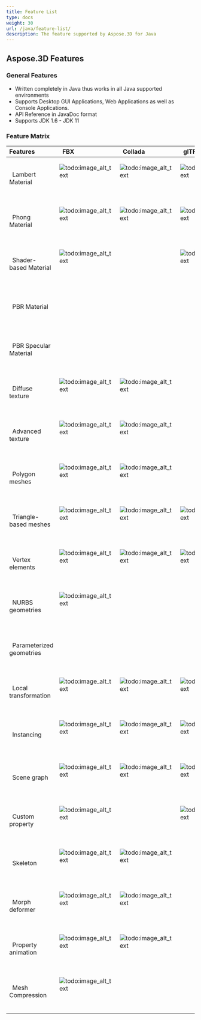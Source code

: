 ```yaml
---
title: Feature List
type: docs
weight: 30
url: /java/feature-list/
description: The feature supported by Aspose.3D for Java
---
```


## **Aspose.3D Features**
### **General Features**
- Written completely in Java thus works in all Java supported environments
- Supports Desktop GUI Applications, Web Applications as well as Console Applications.
- API Reference in JavaDoc format
- Supports JDK 1.6 - JDK 11
### **Feature Matrix**

|**Features** |` `FBX |` `Collada |` `glTF |` `glTF 2.0 |` `U3D |` `PDF |` `STL |` `OBJ |` `PLY |` `3DS |` `ASE |` `X |` `3MF |` `RVM |` `Draco |
| :- | :- | :- | :- | :- | :- | :- | :- | :- | :- | :- | :- | :- | :- | :- | :- |
|` `Lambert Material |<p>![todo:image_alt_text](https://wiki.nanjing.dynabic.com/resources/icons/silk/accept.png)</p><p> </p>|<p>![todo:image_alt_text](https://wiki.nanjing.dynabic.com/resources/icons/silk/accept.png)</p><p> </p>|<p>![todo:image_alt_text](https://wiki.nanjing.dynabic.com/resources/icons/silk/accept.png)</p><p> </p>| |<p>![todo:image_alt_text](https://wiki.nanjing.dynabic.com/resources/icons/silk/accept.png)</p><p> </p>|<p>![todo:image_alt_text](https://wiki.nanjing.dynabic.com/resources/icons/silk/accept.png)</p><p> </p>| |<p>![todo:image_alt_text](https://wiki.nanjing.dynabic.com/resources/icons/silk/accept.png)</p><p> </p>| |<p>![todo:image_alt_text](https://wiki.nanjing.dynabic.com/resources/icons/silk/accept.png)</p><p> </p>|<p>![todo:image_alt_text](https://wiki.nanjing.dynabic.com/resources/icons/silk/accept.png)</p><p> </p>|<p>![todo:image_alt_text](https://wiki.nanjing.dynabic.com/resources/icons/silk/accept.png)</p><p> </p>| | | |
|` `Phong Material |<p>![todo:image_alt_text](https://wiki.nanjing.dynabic.com/resources/icons/silk/accept.png)</p><p> </p>|<p>![todo:image_alt_text](https://wiki.nanjing.dynabic.com/resources/icons/silk/accept.png)</p><p> </p>|<p>![todo:image_alt_text](https://wiki.nanjing.dynabic.com/resources/icons/silk/accept.png)</p><p> </p>| |<p>![todo:image_alt_text](https://wiki.nanjing.dynabic.com/resources/icons/silk/accept.png)</p><p> </p>|<p>![todo:image_alt_text](https://wiki.nanjing.dynabic.com/resources/icons/silk/accept.png)</p><p> </p>| |<p>![todo:image_alt_text](https://wiki.nanjing.dynabic.com/resources/icons/silk/accept.png)</p><p> </p>| | |<p>![todo:image_alt_text](https://wiki.nanjing.dynabic.com/resources/icons/silk/accept.png)</p><p> </p>|<p>![todo:image_alt_text](https://wiki.nanjing.dynabic.com/resources/icons/silk/accept.png)</p><p> </p>| | | |
|` `Shader-based Material |<p>![todo:image_alt_text](https://wiki.nanjing.dynabic.com/resources/icons/silk/accept.png)</p><p> </p>| |<p>![todo:image_alt_text](https://wiki.nanjing.dynabic.com/resources/icons/silk/accept.png)</p><p> </p>| | | | | | | | | | | | |
|` `PBR Material | | | |<p>![todo:image_alt_text](https://wiki.nanjing.dynabic.com/resources/icons/silk/accept.png)</p><p> </p>| | | | | | | | | | | |
|` `PBR Specular Material | | | |<p>![todo:image_alt_text](https://wiki.nanjing.dynabic.com/resources/icons/silk/accept.png)</p><p> </p>| | | | | | | | | | | |
|` `Diffuse texture |<p>![todo:image_alt_text](https://wiki.nanjing.dynabic.com/resources/icons/silk/accept.png)</p><p> </p>|<p>![todo:image_alt_text](https://wiki.nanjing.dynabic.com/resources/icons/silk/accept.png)</p><p> </p>| |<p>![todo:image_alt_text](https://wiki.nanjing.dynabic.com/resources/icons/silk/accept.png)</p><p> </p>|<p>![todo:image_alt_text](https://wiki.nanjing.dynabic.com/resources/icons/silk/accept.png)</p><p> </p>|<p>![todo:image_alt_text](https://wiki.nanjing.dynabic.com/resources/icons/silk/accept.png)</p><p> </p>| |<p>![todo:image_alt_text](https://wiki.nanjing.dynabic.com/resources/icons/silk/accept.png)</p><p> </p>| |<p>![todo:image_alt_text](https://wiki.nanjing.dynabic.com/resources/icons/silk/accept.png)</p><p> </p>|<p>![todo:image_alt_text](https://wiki.nanjing.dynabic.com/resources/icons/silk/accept.png)</p><p> </p>|<p>![todo:image_alt_text](https://wiki.nanjing.dynabic.com/resources/icons/silk/accept.png)</p><p> </p>|<p>![todo:image_alt_text](https://wiki.nanjing.dynabic.com/resources/icons/silk/accept.png)</p><p> </p>| | |
|` `Advanced texture |<p>![todo:image_alt_text](https://wiki.nanjing.dynabic.com/resources/icons/silk/accept.png)</p><p> </p>|<p>![todo:image_alt_text](https://wiki.nanjing.dynabic.com/resources/icons/silk/accept.png)</p><p> </p>| |<p>![todo:image_alt_text](https://wiki.nanjing.dynabic.com/resources/icons/silk/accept.png)</p><p> </p>|<p>![todo:image_alt_text](https://wiki.nanjing.dynabic.com/resources/icons/silk/accept.png)</p><p> </p>|<p>![todo:image_alt_text](https://wiki.nanjing.dynabic.com/resources/icons/silk/accept.png)</p><p> </p>| |<p>![todo:image_alt_text](https://wiki.nanjing.dynabic.com/resources/icons/silk/accept.png)</p><p> </p>| | | | | | | |
|` `Polygon meshes |<p>![todo:image_alt_text](https://wiki.nanjing.dynabic.com/resources/icons/silk/accept.png)</p><p> </p>|<p>![todo:image_alt_text](https://wiki.nanjing.dynabic.com/resources/icons/silk/accept.png)</p><p> </p>| | | | | |<p>![todo:image_alt_text](https://wiki.nanjing.dynabic.com/resources/icons/silk/accept.png)</p><p> </p>| | | | | |<p>![todo:image_alt_text](https://wiki.nanjing.dynabic.com/resources/icons/silk/accept.png)</p><p> </p>| |
|` `Triangle-based meshes |<p>![todo:image_alt_text](https://wiki.nanjing.dynabic.com/resources/icons/silk/accept.png)</p><p> </p>|<p>![todo:image_alt_text](https://wiki.nanjing.dynabic.com/resources/icons/silk/accept.png)</p><p> </p>|<p>![todo:image_alt_text](https://wiki.nanjing.dynabic.com/resources/icons/silk/accept.png)</p><p> </p>|<p>![todo:image_alt_text](https://wiki.nanjing.dynabic.com/resources/icons/silk/accept.png)</p><p> </p>|<p>![todo:image_alt_text](https://wiki.nanjing.dynabic.com/resources/icons/silk/accept.png)</p><p> </p>|<p>![todo:image_alt_text](https://wiki.nanjing.dynabic.com/resources/icons/silk/accept.png)</p><p> </p>|<p>![todo:image_alt_text](https://wiki.nanjing.dynabic.com/resources/icons/silk/accept.png)</p><p> </p>|<p>![todo:image_alt_text](https://wiki.nanjing.dynabic.com/resources/icons/silk/accept.png)</p><p> </p>|<p>![todo:image_alt_text](https://wiki.nanjing.dynabic.com/resources/icons/silk/accept.png)</p><p> </p>|<p>![todo:image_alt_text](https://wiki.nanjing.dynabic.com/resources/icons/silk/accept.png)</p><p> </p>|<p>![todo:image_alt_text](https://wiki.nanjing.dynabic.com/resources/icons/silk/accept.png)</p><p> </p>|<p>![todo:image_alt_text](https://wiki.nanjing.dynabic.com/resources/icons/silk/accept.png)</p><p> </p>|<p>![todo:image_alt_text](https://wiki.nanjing.dynabic.com/resources/icons/silk/accept.png)</p><p> </p>|<p>![todo:image_alt_text](https://wiki.nanjing.dynabic.com/resources/icons/silk/accept.png)</p><p> </p>|<p>![todo:image_alt_text](https://wiki.nanjing.dynabic.com/resources/icons/silk/accept.png)</p><p> </p>|
|` `Vertex elements |<p>![todo:image_alt_text](https://wiki.nanjing.dynabic.com/resources/icons/silk/accept.png)</p><p> </p>|<p>![todo:image_alt_text](https://wiki.nanjing.dynabic.com/resources/icons/silk/accept.png)</p><p> </p>|<p>![todo:image_alt_text](https://wiki.nanjing.dynabic.com/resources/icons/silk/accept.png)</p><p> </p>|<p>![todo:image_alt_text](https://wiki.nanjing.dynabic.com/resources/icons/silk/accept.png)</p><p> </p>|<p>![todo:image_alt_text](https://wiki.nanjing.dynabic.com/resources/icons/silk/accept.png)</p><p> </p>|<p>![todo:image_alt_text](https://wiki.nanjing.dynabic.com/resources/icons/silk/accept.png)</p><p> </p>| |<p>![todo:image_alt_text](https://wiki.nanjing.dynabic.com/resources/icons/silk/accept.png)</p><p> </p>|<p>![todo:image_alt_text](https://wiki.nanjing.dynabic.com/resources/icons/silk/accept.png)</p><p> </p>|<p>![todo:image_alt_text](https://wiki.nanjing.dynabic.com/resources/icons/silk/accept.png)</p><p> </p>|<p>![todo:image_alt_text](https://wiki.nanjing.dynabic.com/resources/icons/silk/accept.png)</p><p> </p>|<p>![todo:image_alt_text](https://wiki.nanjing.dynabic.com/resources/icons/silk/accept.png)</p><p> </p>| | |<p>![todo:image_alt_text](https://wiki.nanjing.dynabic.com/resources/icons/silk/accept.png)</p><p> </p>|
|` `NURBS geometries |<p>![todo:image_alt_text](https://wiki.nanjing.dynabic.com/resources/icons/silk/accept.png)</p><p> </p>| | | | | | | | | | | | | | |
|` `Parameterized geometries | | | | | | | | | | | | | |<p>![todo:image_alt_text](https://wiki.nanjing.dynabic.com/resources/icons/silk/accept.png)</p><p> </p>| |
|` `Local transformation |<p>![todo:image_alt_text](https://wiki.nanjing.dynabic.com/resources/icons/silk/accept.png)</p><p> </p>|<p>![todo:image_alt_text](https://wiki.nanjing.dynabic.com/resources/icons/silk/accept.png)</p><p> </p>|<p>![todo:image_alt_text](https://wiki.nanjing.dynabic.com/resources/icons/silk/accept.png)</p><p> </p>|<p>![todo:image_alt_text](https://wiki.nanjing.dynabic.com/resources/icons/silk/accept.png)</p><p> </p>|<p>![todo:image_alt_text](https://wiki.nanjing.dynabic.com/resources/icons/silk/accept.png)</p><p> </p>|<p>![todo:image_alt_text](https://wiki.nanjing.dynabic.com/resources/icons/silk/accept.png)</p><p> </p>| | | |<p>![todo:image_alt_text](https://wiki.nanjing.dynabic.com/resources/icons/silk/accept.png)</p><p> </p>|<p>![todo:image_alt_text](https://wiki.nanjing.dynabic.com/resources/icons/silk/accept.png)</p><p> </p>|<p>![todo:image_alt_text](https://wiki.nanjing.dynabic.com/resources/icons/silk/accept.png)</p><p> </p>| |<p>![todo:image_alt_text](https://wiki.nanjing.dynabic.com/resources/icons/silk/accept.png)</p><p> </p>| |
|` `Instancing |<p>![todo:image_alt_text](https://wiki.nanjing.dynabic.com/resources/icons/silk/accept.png)</p><p> </p>|<p>![todo:image_alt_text](https://wiki.nanjing.dynabic.com/resources/icons/silk/accept.png)</p><p> </p>|<p>![todo:image_alt_text](https://wiki.nanjing.dynabic.com/resources/icons/silk/accept.png)</p><p> </p>|<p>![todo:image_alt_text](https://wiki.nanjing.dynabic.com/resources/icons/silk/accept.png)</p><p> </p>|<p>![todo:image_alt_text](https://wiki.nanjing.dynabic.com/resources/icons/silk/accept.png)</p><p> </p>|<p>![todo:image_alt_text](https://wiki.nanjing.dynabic.com/resources/icons/silk/accept.png)</p><p> </p>| | | | | | | | | |
|` `Scene graph |<p>![todo:image_alt_text](https://wiki.nanjing.dynabic.com/resources/icons/silk/accept.png)</p><p> </p>|<p>![todo:image_alt_text](https://wiki.nanjing.dynabic.com/resources/icons/silk/accept.png)</p><p> </p>|<p>![todo:image_alt_text](https://wiki.nanjing.dynabic.com/resources/icons/silk/accept.png)</p><p> </p>|<p>![todo:image_alt_text](https://wiki.nanjing.dynabic.com/resources/icons/silk/accept.png)</p><p> </p>|<p>![todo:image_alt_text](https://wiki.nanjing.dynabic.com/resources/icons/silk/accept.png)</p><p> </p>|<p>![todo:image_alt_text](https://wiki.nanjing.dynabic.com/resources/icons/silk/accept.png)</p><p> </p>| | | |<p>![todo:image_alt_text](https://wiki.nanjing.dynabic.com/resources/icons/silk/accept.png)</p><p> </p>| |<p>![todo:image_alt_text](https://wiki.nanjing.dynabic.com/resources/icons/silk/accept.png)</p><p> </p>| |<p>![todo:image_alt_text](https://wiki.nanjing.dynabic.com/resources/icons/silk/accept.png)</p><p> </p>| |
|` `Custom property |<p>![todo:image_alt_text](https://wiki.nanjing.dynabic.com/resources/icons/silk/accept.png)</p><p> </p>| |<p>![todo:image_alt_text](https://wiki.nanjing.dynabic.com/resources/icons/silk/accept.png)</p><p> </p>|<p>![todo:image_alt_text](https://wiki.nanjing.dynabic.com/resources/icons/silk/accept.png)</p><p> </p>| | | | | | | | | | | |
|` `Skeleton |<p>![todo:image_alt_text](https://wiki.nanjing.dynabic.com/resources/icons/silk/accept.png)</p><p> </p>|<p>![todo:image_alt_text](https://wiki.nanjing.dynabic.com/resources/icons/silk/accept.png)</p><p> </p>| | | | | | | | | | | | | |
|` `Morph deformer |<p>![todo:image_alt_text](https://wiki.nanjing.dynabic.com/resources/icons/silk/accept.png)</p><p> </p>|<p>![todo:image_alt_text](https://wiki.nanjing.dynabic.com/resources/icons/silk/accept.png)</p><p> </p>| | | | | | | | | | | | | |
|` `Property animation |<p>![todo:image_alt_text](https://wiki.nanjing.dynabic.com/resources/icons/silk/accept.png)</p><p> </p>|<p>![todo:image_alt_text](https://wiki.nanjing.dynabic.com/resources/icons/silk/accept.png)</p><p> </p>| | | | | | | | | | | | | |
|` `Mesh Compression |<p>![todo:image_alt_text](https://wiki.nanjing.dynabic.com/resources/icons/silk/accept.png)</p><p> </p>| | | |<p>![todo:image_alt_text](https://wiki.nanjing.dynabic.com/resources/icons/silk/accept.png)</p><p> </p>|<p>![todo:image_alt_text](https://wiki.nanjing.dynabic.com/resources/icons/silk/accept.png)</p><p> </p>| | | | | | |<p>![todo:image_alt_text](https://wiki.nanjing.dynabic.com/resources/icons/silk/accept.png)</p><p> </p>| |<p>![todo:image_alt_text](https://wiki.nanjing.dynabic.com/resources/icons/silk/accept.png)</p><p> </p>|

